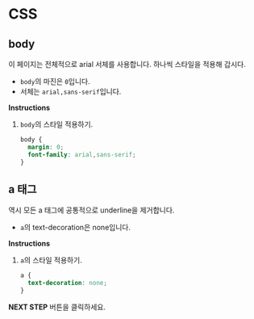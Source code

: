 # CSS
## body
이 페이지는 전체적으로 arial 서체를 사용합니다. 하나씩 스타일을 적용해 갑시다.
* `body`의 마진은 `0`입니다.
* 서체는 `arial,sans-serif`입니다.


**Instructions**
1. `body`의 스타일 적용하기. 

    ```css
    body {
      margin: 0;
      font-family: arial,sans-serif;
    }
    ```



## a 태그
역시 모든 a 태그에 공통적으로 underline을 제거합니다. 

* `a`의 text-decoration은 none입니다.


**Instructions**
1. `a`의 스타일 적용하기.
    ```css
    a {
      text-decoration: none;
    }
    ```



**NEXT STEP** 버튼을 클릭하세요.

